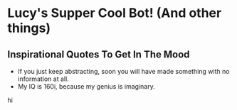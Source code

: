 # Lucy's Supper Cool Bot! (And other things)

## Inspirational Quotes To Get In The Mood

* If you just keep abstracting, soon you will have made something with no information at all.
* My IQ is 160i, because my genius is imaginary.

hi

